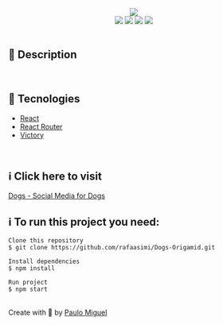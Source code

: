 <div align='center'>
<img src='./logo_readme.png'>

<div>
    <img src="https://img.shields.io/github/repo-size/rafaasimi/Dogs-Origamid">
    <img src="https://img.shields.io/github/last-commit/rafaasimi/Dogs-Origamid">
    <img src="https://img.shields.io/github/languages/count/rafaasimi/Dogs-Origamid">
    <img src="https://img.shields.io/github/languages/top/rafaasimi/Dogs-Origamid">
</div>

</div>

</br>

<h2>🔖 Description</h2>


</br>

<h2>🚀 Tecnologies</h2>
<ul>
    <li><a href="https://create-react-app.dev/" target="_blank">React</a></li>
    <li><a href="https://reactrouter.com/" target="_blank">React Router</a></li>
    <li><a href="https://github.com/FormidableLabs/victory" target="_blank">Victory</a></li>
</ul>

<br>

<h2>ℹ️ Click here to visit</h2>
<a href="https://dogs-paulomigueljs.vercel.app/" target="_blank">Dogs - Social Media for Dogs</a>


<h2>ℹ️ To run this project you need:</h2>

    Clone this repository
    $ git clone https://github.com/rafaasimi/Dogs-Origamid.git

    Install dependencies
    $ npm install

    Run project
    $ npm start


<br>
Create with 💙 by <a href="https://github.com/paulomiguelJS/dogs" target="_blank">Paulo Miguel</a></p>

